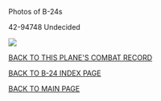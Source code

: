 
Photos of B-24s






 




42-94748 Undecided  

![](42-94748.jpg)  
  

[BACK TO THIS PLANE'S COMBAT RECORD](b24s/42-94748.md)  

[BACK TO B-24 INDEX PAGE](000b24s.md)  

[BACK TO MAIN PAGE](index.html)


